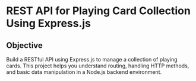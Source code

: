 # REST API for Playing Card Collection Using Express.js

## Objective
Build a RESTful API using Express.js to manage a collection of playing cards. This project helps you understand routing, handling HTTP methods, and basic data manipulation in a Node.js backend environment.

